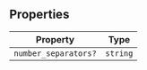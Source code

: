 ## Properties

| Property | Type |
| ------ | ------ |
| <a id="number_separators"></a> `number_separators?` | `string` |
